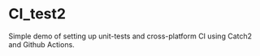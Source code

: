 # CI_test2

Simple demo of setting up unit-tests and cross-platform CI using Catch2 and Github Actions.
